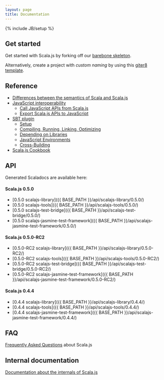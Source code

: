 ```yaml
---
layout: page
title: Documentation
---
```

{% include JB/setup %}

## Get started

Get started with Scala.js by forking off our
[barebone skeleton](https://github.com/sjrd/scala-js-example-app).

Alternatively, create a project with *custom naming* by using this [giter8 template](https://github.com/sebnozzi/scala-js.g8).

## Reference

* [Differences between the semantics of Scala and Scala.js](./semantics.html)
* [JavaScript interoperability](./js-interoperability.html)
  * [Call JavaScript APIs from Scala.js](./calling-javascript.html)
  * [Export Scala.js APIs to JavaScript](./export-to-javascript.html)
* [SBT plugin](./sbt-plugin.html)
  * [Setup](./sbt/setup.html)
  * [Compiling, Running, Linking, Optimizing](./sbt/run.html)
  * [Depending on Libraries](./sbt/depending.html)
  * [JavaScript Environments](./sbt/js-envs.html)
  * [Cross-Building](./sbt/cross-building.html)
* [Scala.js Cookbook](./cookbook/)

## API

Generated Scaladocs are available here:

#### Scala.js 0.5.0
* [0.5.0 scalajs-library]({{ BASE_PATH }}/api/scalajs-library/0.5.0/)
* [0.5.0 scalajs-tools]({{ BASE_PATH }}/api/scalajs-tools/0.5.0/)
* [0.5.0 scalajs-test-bridge]({{ BASE_PATH }}/api/scalajs-test-bridge/0.5.0/)
* [0.5.0 scalajs-jasmine-test-framework]({{ BASE_PATH }}/api/scalajs-jasmine-test-framework/0.5.0/)

#### Scala.js 0.5.0-RC2
* [0.5.0-RC2 scalajs-library]({{ BASE_PATH }}/api/scalajs-library/0.5.0-RC2/)
* [0.5.0-RC2 scalajs-tools]({{ BASE_PATH }}/api/scalajs-tools/0.5.0-RC2/)
* [0.5.0-RC2 scalajs-test-bridge]({{ BASE_PATH }}/api/scalajs-test-bridge/0.5.0-RC2/)
* [0.5.0-RC2 scalajs-jasmine-test-framework]({{ BASE_PATH }}/api/scalajs-jasmine-test-framework/0.5.0-RC2/)

#### Scala.js 0.4.4
* [0.4.4 scalajs-library]({{ BASE_PATH }}/api/scalajs-library/0.4.4/)
* [0.4.4 scalajs-tools]({{ BASE_PATH }}/api/scalajs-tools/0.4.4/)
* [0.4.4 scalajs-jasmine-test-framework]({{ BASE_PATH }}/api/scalajs-jasmine-test-framework/0.4.4/)

## FAQ

[Frequently Asked Questions](./faq.html) about Scala.js

## Internal documentation

[Documentation about the internals of Scala.js](./internals/)
